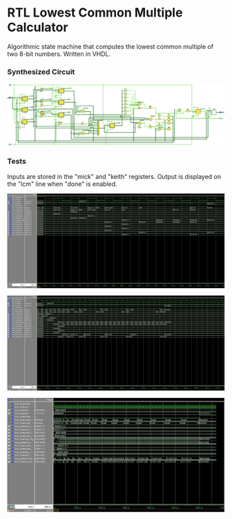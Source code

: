# RTL Lowest Common Multiple Calculator

Algorithmic state machine that computes the lowest common multiple of two 8-bit numbers. Written in VHDL.

### Synthesized Circuit

![Alt text](/synthesized_circuit.png "Synthesized Circuit")

### Tests

Inputs are stored in the "mick" and "keith" registers. Output is displayed on the "lcm" line when "done" is enabled.

![Alt text](/test1.jpg "Test 1")


![Alt text](/test2.jpg "Test 2")


![Alt text](/test3.jpg "Test 3")

